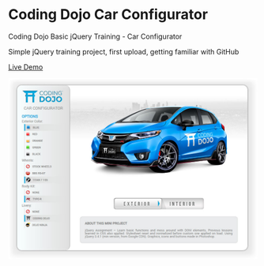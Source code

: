 # Coding Dojo Car Configurator
Coding Dojo Basic jQuery Training - Car Configurator

Simple jQuery training project, first upload, getting familiar with GitHub

<a href="http://convent.us/CodingDojo/p1/" target="_blank">Live Demo</a>

<img src="https://github.com/gjvah/DojoCar/blob/master/preview.jpg?raw=true">
